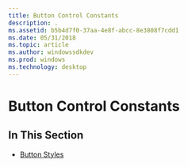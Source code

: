 ```yaml
---
title: Button Control Constants
description: .
ms.assetid: b5b4d7f0-37aa-4e8f-abcc-8e3808f7cdd1
ms.date: 05/31/2018
ms.topic: article
ms.author: windowssdkdev
ms.prod: windows
ms.technology: desktop
---
```


# Button Control Constants

## In This Section

-   [Button Styles](button-styles.md)

 

 




